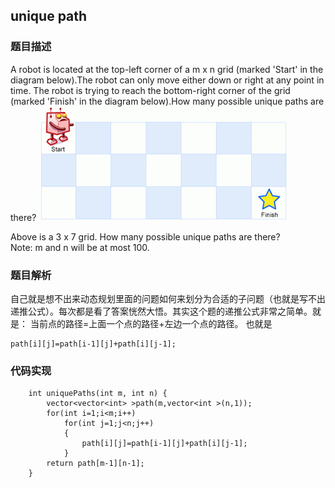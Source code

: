 
## unique path

### 题目描述


A robot is located at the top-left corner of a m x n grid (marked 'Start' in the diagram below).The robot can only move either down or right at any point in time. The robot is trying to reach the bottom-right corner of the grid (marked 'Finish' in the diagram below).How many possible unique paths are there?
![](https://raw.githubusercontent.com/dqhplhzz2008/Study-notes/master/leetcode/assets/unique-path1.png)

Above is a 3 x 7 grid. How many possible unique paths are there?Note: m and n will be at most 100.


### 题目解析

自己就是想不出来动态规划里面的问题如何来划分为合适的子问题（也就是写不出递推公式）。每次都是看了答案恍然大悟。其实这个题的递推公式非常之简单。就是：
当前点的路径=上面一个点的路径+左边一个点的路径。
也就是

```
path[i][j]=path[i-1][j]+path[i][j-1];
```

### 代码实现

```
    int uniquePaths(int m, int n) {
        vector<vector<int> >path(m,vector<int >(n,1));
        for(int i=1;i<m;i++)
            for(int j=1;j<n;j++)
            {
                path[i][j]=path[i-1][j]+path[i][j-1];
            }
        return path[m-1][n-1];
    }
```
